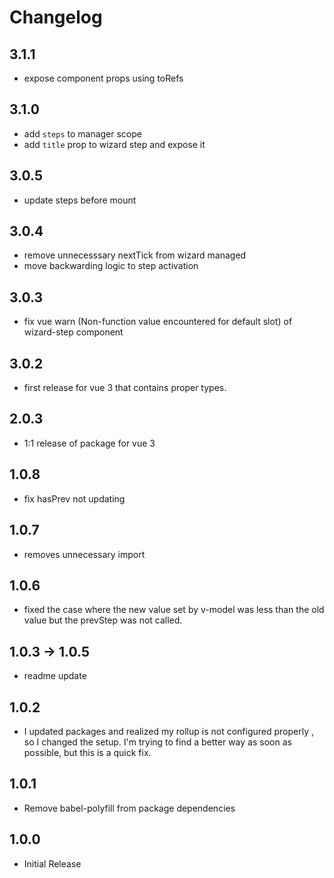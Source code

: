 # Changelog

## 3.1.1

- expose component props using toRefs

## 3.1.0

- add `steps` to manager scope
- add `title` prop to wizard step and expose it

## 3.0.5

- update steps before mount

## 3.0.4

- remove unnecesssary nextTick from wizard managed
- move backwarding logic to step activation

## 3.0.3

- fix vue warn (Non-function value encountered for default slot) of wizard-step component

## 3.0.2

- first release for vue 3 that contains proper types.

## 2.0.3

- 1:1 release of package for vue 3

## 1.0.8

- fix hasPrev not updating
  
## 1.0.7

- removes unnecessary import

## 1.0.6

- fixed the case where the new value set by v-model was less than the old value but the prevStep was not called.

## 1.0.3 -> 1.0.5

- readme update

## 1.0.2

- I updated packages and realized my rollup is not configured properly , so I changed the setup.
I'm trying to find a better way as soon as possible, but this is a quick fix.

## 1.0.1

- Remove babel-polyfill from package dependencies

## 1.0.0

- Initial Release
